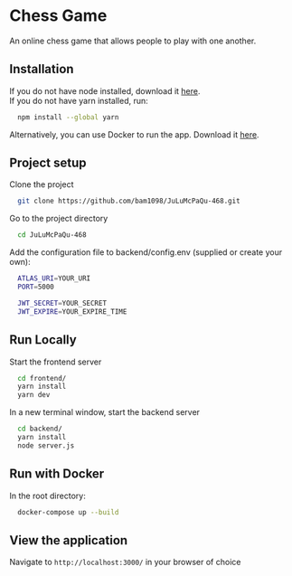 # Chess Game

An online chess game that allows people to play with one another.

## Installation

If you do not have node installed, download it [here](https://nodejs.org/en/download/).
<br />
If you do not have yarn installed, run:

```bash
  npm install --global yarn
```

Alternatively, you can use Docker to run the app. Download it [here](https://docs.docker.com/get-docker/).

## Project setup

Clone the project

```bash
  git clone https://github.com/bam1098/JuLuMcPaQu-468.git
```

Go to the project directory

```bash
  cd JuLuMcPaQu-468
```

Add the configuration file to backend/config.env (supplied or create your own):

```bash
  ATLAS_URI=YOUR_URI
  PORT=5000

  JWT_SECRET=YOUR_SECRET
  JWT_EXPIRE=YOUR_EXPIRE_TIME
```

## Run Locally

Start the frontend server

```bash
  cd frontend/
  yarn install
  yarn dev
```

In a new terminal window, start the backend server

```bash
  cd backend/
  yarn install
  node server.js
```

## Run with Docker

In the root directory:

```bash
  docker-compose up --build
```

## View the application

Navigate to `http://localhost:3000/` in your browser of choice
